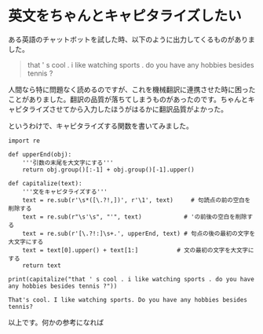 # 英文をちゃんとキャピタライズしたい

ある英語のチャットボットを試した時、以下のように出力してくるものがありました。<br>
> that ' s cool . i like watching sports . do you have any hobbies besides tennis ?<br>

人間なら特に問題なく読めるのですが、これを機械翻訳に連携させた時に困ったことがありました。翻訳の品質が落ちてしまうものがあったのです。ちゃんとキャピタライズさせてから入力したほうがはるかに翻訳品質がよかった。

というわけで、キャピタライズする関数を書いてみました。



```
import re

def upperEnd(obj):
    '''引数の末尾を大文字にする'''
    return obj.group()[:-1] + obj.group()[-1].upper()

def capitalize(text):
    '''文をキャピタライズする'''
    text = re.sub(r'\s*([\.?!,])', r'\1', text)     # 句読点の前の空白を削除する
    text = re.sub(r"\s'\s", "'", text)            # 'の前後の空白を削除する
    text = re.sub(r'[\.?!:]\s+.', upperEnd, text) # 句点の後の最初の文字を大文字にする
    text = text[0].upper() + text[1:]           # 文の最初の文字を大文字にする
    return text

print(capitalize("that ' s cool . i like watching sports . do you have any hobbies besides tennis ?"))
```

    That's cool. I like watching sports. Do you have any hobbies besides tennis?


以上です。何かの参考になれば
